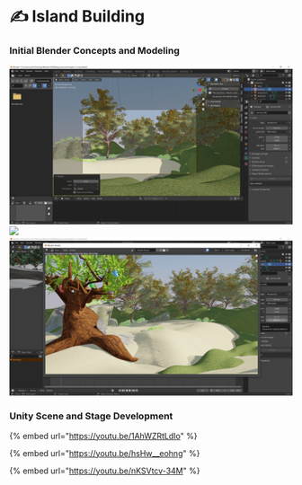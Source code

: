 # ✍ Island Building

### Initial Blender Concepts and Modeling

![](<../../.gitbook/assets/image (4).png>)![](<../../.gitbook/assets/image (18).png>)![](<../../.gitbook/assets/image (15).png>)

### Unity Scene and Stage Development

{% embed url="https://youtu.be/1AhWZRtLdIo" %}

{% embed url="https://youtu.be/hsHw__eohng" %}

{% embed url="https://youtu.be/nKSVtcv-34M" %}
